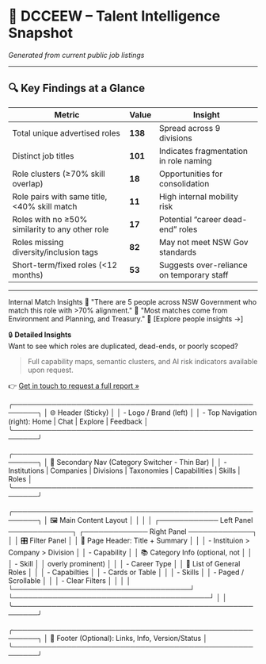 # 🏢 DCCEEW – Talent Intelligence Snapshot
*Generated from current public job listings*

---

## 🔍 Key Findings at a Glance

| Metric | Value | Insight |
|--------|-------|---------|
| Total unique advertised roles | **138** | Spread across 9 divisions |
| Distinct job titles | **101** | Indicates fragmentation in role naming |
| Role clusters (≥70% skill overlap) | **18** | Opportunities for consolidation |
| Role pairs with same title, <40% skill match | **11** | High internal mobility risk |
| Roles with no ≥50% similarity to any other role | **17** | Potential “career dead-end” roles |
| Roles missing diversity/inclusion tags | **82** | May not meet NSW Gov standards |
| Short-term/fixed roles (<12 months) | **53** | Suggests over-reliance on temporary staff |

---

Internal Match Insights
📍 "There are 5 people across NSW Government who match this role with >70% alignment."
🧠 "Most matches come from Environment and Planning, and Treasury."
🔗 [Explore people insights →]


🔒 **Detailed Insights**  
Want to see which roles are duplicated, dead-ends, or poorly scoped?

> Full capability maps, semantic clusters, and AI risk indicators available upon request.

👉 [Get in touch to request a full report »](#)

╭───────────────────────────────────────────────────────╮
│ 🌐 Header (Sticky)                                    │
│ - Logo / Brand (left)                                 │
│ - Top Navigation (right): Home | Chat | Explore | Feedback │
╰───────────────────────────────────────────────────────╯

╭───────────────────────────────────────────────────────╮
│ 🧭 Secondary Nav (Category Switcher - Thin Bar)       │
│ - Institutions | Companies | Divisions | Taxonomies | Capabilities | Skills | Roles │
╰───────────────────────────────────────────────────────╯

╭───────────────────────────────────────────────────────╮
│ 🖼️ Main Content Layout                                 │
│                                                       │
│ ┌──────────── Left Panel ─────────────┐ ┌───────────── Right Panel ─────────────┐
│ │ 🎛️ Filter Panel                     │ │ 📘 Page Header: Title + Summary       │
│ │ - Instituion > Company > Division
│ │ - Capability                        │ │ 📚 Category Info (optional, not       │
│ │ - Skill                             │ │     overly prominent)                │
│ │ - Career Type                          │ │ 📄 List of General Roles              │
│ │ - Capabilties                         │ │    - Cards or Table                   │
│ │ - Skills                            │ │    - Paged / Scrollable               │
│ │ - Clear Filters                     │ │                                       │
│ └────────────────────────────────────┘ └────────────────────────────────────────┘
│                                                       │
╰───────────────────────────────────────────────────────╯

╭───────────────────────────────────────────────────────╮
│ 📌 Footer (Optional): Links, Info, Version/Status      │
╰───────────────────────────────────────────────────────╯
